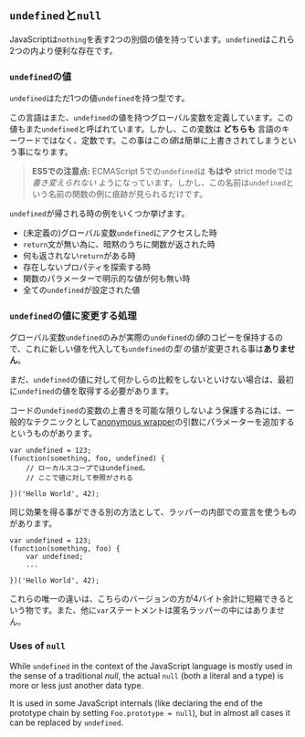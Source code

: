 ## `undefined`と`null`

JavaScriptは`nothing`を表す2つの別個の値を持っています。`undefined`はこれら2つの内より便利な存在です。

### `undefined`の値

`undefined`はただ1つの値`undefined`を持つ型です。

この言語はまた、`undefined`の値を持つグローバル変数を定義しています。この値もまた`undefined`と呼ばれています。しかし、この変数は **どちらも** 言語のキーワードではなく、定数です。この事はこの*値*は簡単に上書きされてしまうという事になります。

> **ES5での注意点:** ECMAScript 5での`undefined`は **もはや** strict modeでは *書き変えられない*
> ようになっています。しかし、この名前は`undefined`という名前の関数の例に痕跡が見られるだけです。

`undefined`が帰される時の例をいくつか挙げます。

 - (未定義の)グローバル変数`undefined`にアクセスした時
 - `return`文が無い為に、暗黙のうちに関数が返された時
 - 何も返されない`return`がある時
 - 存在しないプロパティを探索する時
 - 関数のパラメーターで明示的な値が何も無い時
 - 全ての`undefined`が設定された値

### `undefined`の値に変更する処理

グローバル変数`undefined`のみが実際の`undefined`の*値*のコピーを保持するので、これに新しい値を代入しても`undefined`の*型* の値が変更される事は**ありません**。

まだ、`undefined`の値に対して何かしらの比較をしないといけない場合は、最初に`undefined`の値を取得する必要があります。

コードの`undefined`の変数の上書きを可能な限りしないよう保護する為には、一般的なテクニックとして[anonymous wrapper](#function.scopes)の引数にパラメーターを追加するというものがあります。

    var undefined = 123;
    (function(something, foo, undefined) {
        // ローカルスコープではundefined。
        // ここで値に対して参照がされる

    })('Hello World', 42);

同じ効果を得る事ができる別の方法として、ラッパーの内部での宣言を使うものがあります。

    var undefined = 123;
    (function(something, foo) {
        var undefined;
        ...

    })('Hello World', 42);

これらの唯一の違いは、こちらのバージョンの方が4バイト余計に短縮できるという物です。また、他に`var`ステートメントは匿名ラッパーの中にはありません。

### Uses of `null`

While `undefined` in the context of the JavaScript language is mostly used in
the sense of a traditional *null*, the actual `null` (both a literal and a type)
is more or less just another data type.

It is used in some JavaScript internals (like declaring the end of the
prototype chain by setting `Foo.prototype = null`), but in almost all cases it
can be replaced by `undefined`.


